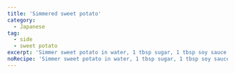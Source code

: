 ```yaml
---
title: 'Simmered sweet potato'
category:
  - Japanese
tag:
  - side
  - sweet potato
excerpt: 'Simmer sweet potato in water, 1 tbsp sugar, 1 tbsp soy sauce for ~10 min. Lower heat when water is almost gone. Add butter, sesame seeds.'
noRecipe: 'Simmer sweet potato in water, 1 tbsp sugar, 1 tbsp soy sauce for ~10 min. Lower heat when water is almost gone. Add butter, sesame seeds.'
---
```

